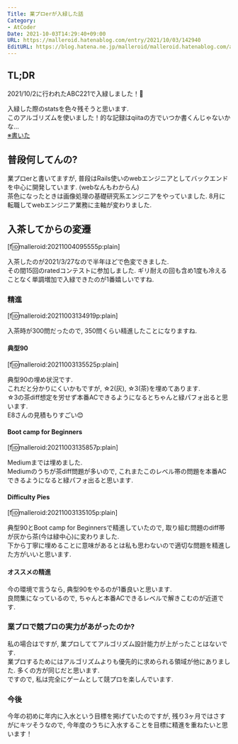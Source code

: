 ```yaml
---
Title: 業プロerが入緑した話
Category:
- AtCoder
Date: 2021-10-03T14:29:40+09:00
URL: https://malleroid.hatenablog.com/entry/2021/10/03/142940
EditURL: https://blog.hatena.ne.jp/malleroid/malleroid.hatenablog.com/atom/entry/13574176438018531556
---
```


## TL;DR  

2021/10/2に行われたABC221で入緑しました！🤗  

入緑した際のstatsを色々残そうと思います.  
このアルゴリズムを使いました！的な記録はqiitaの方でいつか書くんじゃないかな...  
[※書いた](https://qiita.com/malleroid/items/1a20d87dd8ddb85c01ba)  

## 普段何してんの?

業プロerと書いてますが, 普段はRails使いのwebエンジニアとしてバックエンドを中心に開発しています. (webなんもわからん)  
茶色になったときは画像処理の基礎研究系エンジニアをやっていました. 8月に転職してwebエンジニア業務に主軸が変わりました.  

## 入茶してからの変遷

[f:id:malleroid:20211004095555p:plain]

入茶したのが2021/3/27なので半年ほどで色変できました.  
その間15回のratedコンテストに参加しました. ギリ耐えの回も含め1度も冷えることなく単調増加で入緑できたのが1番嬉しいですね.  

### 精進
[f:id:malleroid:20211003134919p:plain]  
  
入茶時が300問だったので, 350問くらい精進したことになりますね.   
  
  
#### 典型90
[f:id:malleroid:20211003135525p:plain]  
  
典型90の埋め状況です.  
これだと分かりにくいかもですが, ☆2(灰), ☆3(茶)を埋めてあります.  
☆3の茶diff想定を労せず本番ACできるようになるとちゃんと緑パフォ出ると思います.  
E8さんの見積もりすごい😊  
  
#### Boot camp for Beginners  
[f:id:malleroid:20211003135857p:plain]  
  
Mediumまでは埋めました.  
Mediumのうちが茶diff問題が多いので, これまたこのレベル帯の問題を本番ACできるようになると緑パフォ出ると思います.  
  

#### Difficulty Pies  
[f:id:malleroid:20211003135105p:plain]  
  
典型90とBoot camp for Beginnersで精進していたので, 取り組む問題のdiff帯が灰から茶(今は緑中心)に変わりました.  
下から丁寧に埋めることに意味があるとは私も思わないので適切な問題を精進した方がいいと思います.  
  


#### オススメの精進
今の環境で言うなら, 典型90をやるのが1番良いと思います.  
良問集になっているので, ちゃんと本番ACできるレベルで解きこむのが近道です.  

  
### 業プロで競プロの実力があがったのか?

私の場合はですが, 業プロしててアルゴリズム設計能力が上がったことはないです.  
業プロするためにはアルゴリズムよりも優先的に求められる領域が他にありました. 多くの方が同じだと思います.   
ですので, 私は完全にゲームとして競プロを楽しんでいます.  


### 今後

今年の初めに年内に入水という目標を掲げていたのですが, 残り3ヶ月ではさすがにキツそうなので,
今年度のうちに入水することを目標に精進を重ねたいと思います！
